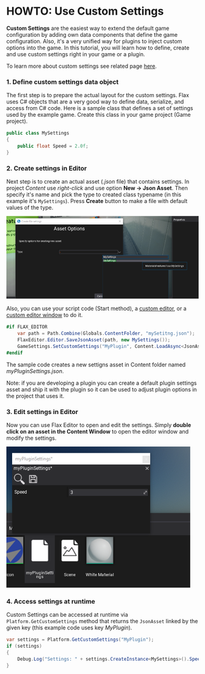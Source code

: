 # HOWTO: Use Custom Settings

**Custom Settings** are the easiest way to extend the default game configuration by adding own data components that define the game configuration. Also, it's a very unified way for plugins to inject custom options into the game. In this tutorial, you will learn how to define, create and use custom settings right in your game or a plugin.

To learn more about custom settings see related page [here](../../editor/game-settings/custom-settings.md).

### 1. Define custom settings data object

The first step is to prepare the actual layout for the custom settings.
Flax uses C# objects that are a very good way to define data, serialize, and access from C# code.
Here is a sample class that defines a set of settings used by the example game. Create this class in your game project (Game project).

```cs
public class MySettings
{
	public float Speed = 2.0f;
}
```

### 2. Create settings in Editor

Next step is to create an actual asset (*.json* file) that contains settings.
In project *Content* use *right-click* and use option **New -> Json Asset**.
Then specify it's name and pick the type to created class typename (in this example it's `MySettings`).
Press **Create** button to make a file with default values of the type.

![New Asset picker](media/new-settings-asset-picker.png)

Also, you can use your script code (Start method), a [custom editor](custom-editor.md), or a [custom editor window](custom-window.md) to do it.

```cs
#if FLAX_EDITOR
	var path = Path.Combine(Globals.ContentFolder, "mySetitng.json");
	FlaxEditor.Editor.SaveJsonAsset(path, new MySettings());
	GameSettings.SetCustomSettings("MyPlugin", Content.LoadAsync<JsonAsset>(path));
#endif
```

The sample code creates a new settigns asset in Content folder named *myPluginSettings.json*.

Note: if you are developing a plugin you can create a default plugin settings asset and ship it with the plugin so it can be used to adjust plugin options in the project that uses it.

### 3. Edit settings in Editor

Now you can use Flax Editor to open and edit the settings. Simply **double click on an asset in the Content Window** to open the editor window and modify the settings.

![Edit Custom Settings](media/custom-settings-edit.png)

### 4. Access settings at runtime

Custom Settings can be accessed at runtime via `Platform.GetCustomSettings` method that returns the `JsonAsset` linked by the given key (this example code uses key *MyPlugin*).

```cs
var settings = Platform.GetCustomSettings("MyPlugin");
if (settings)
{
    Debug.Log("Settings: " + settings.CreateInstance<MySettings>().Speed);
}
```
